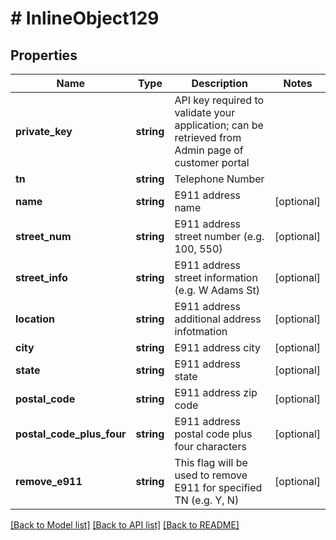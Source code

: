 # # InlineObject129

## Properties

Name | Type | Description | Notes
------------ | ------------- | ------------- | -------------
**private_key** | **string** | API key required to validate your application; can be retrieved from Admin page of customer portal |
**tn** | **string** | Telephone Number |
**name** | **string** | E911 address name | [optional]
**street_num** | **string** | E911 address street number (e.g. 100, 550) | [optional]
**street_info** | **string** | E911 address street information (e.g. W Adams St) | [optional]
**location** | **string** | E911 address additional address infotmation | [optional]
**city** | **string** | E911 address city | [optional]
**state** | **string** | E911 address state | [optional]
**postal_code** | **string** | E911 address zip code | [optional]
**postal_code_plus_four** | **string** | E911 address postal code plus four characters | [optional]
**remove_e911** | **string** | This flag will be used to remove E911 for specified TN (e.g. Y, N) | [optional]

[[Back to Model list]](../../README.md#models) [[Back to API list]](../../README.md#endpoints) [[Back to README]](../../README.md)
